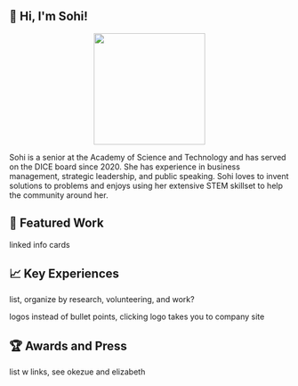 ## 👋 Hi, I'm Sohi!

<center><img src="https://user-images.githubusercontent.com/69354578/215560455-7e7094e4-b0c8-43e3-bcf2-580d65f976ec.GIF" height=200></center>
<p>Sohi is a senior at the Academy of Science and Technology and has served on the DICE board since 2020. She has experience in business management, strategic leadership, and public speaking. Sohi loves to invent solutions to problems and enjoys using her extensive STEM skillset to help the community around her.</p>

## 🔧 Featured Work

linked info cards

## 📈 Key Experiences

list, organize by research, volunteering, and work?

logos instead of bullet points, clicking logo takes you to company site

## 🏆 Awards and Press

list w links, see okezue and elizabeth
